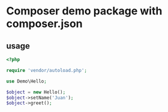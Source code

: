 # Composer demo package with composer.json

## usage

```php
<?php

require 'vendor/autoload.php';

use Demo\Hello;

$object = new Hello();
$object->setName('Juan');
$object->greet();
```

